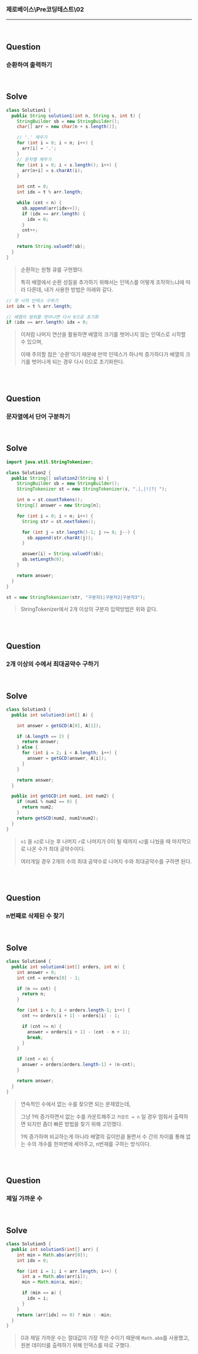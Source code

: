 ### 제로베이스\Pre코딩테스트\02

---

<br/>

## Question

### **순환하여 출력하기**

<br/>

## Solve

```java
class Solution1 {
  public String solution1(int n, String s, int t) {
    StringBuilder sb = new StringBuilder();
    char[] arr = new char[n + s.length()];

    // '.' 채우기
    for (int i = 0; i < n; i++) {
      arr[i] = '.';
    }
    // 문자열 채우기
    for (int i = 0; i < s.length(); i++) {
      arr[n+i] = s.charAt(i);
    }

    int cnt = 0;
    int idx = t % arr.length;

    while (cnt < n) {
      sb.append(arr[idx++]);
      if (idx == arr.length) {
        idx = 0;
      }
      cnt++;
    }

    return String.valueOf(sb);
  }
}
```

> 순환하는 원형 큐를 구현했다.
>
> 특히 배열에서 순환 성질을 추가하기 위해서는 인덱스를 어떻게 조작하느냐에 따라 다른데, 내가 사용한 방법은 아래와 같다.

```java
// 첫 시작 인덱스 구하기
int idx = t % arr.length;

// 배열의 범위를 벗어나면 다시 0으로 초기화
if (idx == arr.length) idx = 0;
```

> 이처럼 나머지 연산을 활용하면 배열의 크기를 벗어나지 않는 인덱스로 시작할 수 있으며,
>
> 이때 주의할 점은 '순환'이기 때문에 만약 인덱스가 하나씩 증가하다가 배열의 크기를 벗어나게 되는 경우 다시 0으로 초기화한다.

<br/><br/>

## Question

### **문자열에서 단어 구분하기**

<br/>

## Solve

```java
import java.util.StringTokenizer;

class Solution2 {
  public String[] solution2(String s) {
    StringBuilder sb = new StringBuilder();
    StringTokenizer st = new StringTokenizer(s, ".|,|!|?| ");

    int n = st.countTokens();
    String[] answer = new String[n];

    for (int i = 0; i < n; i++) {
      String str = st.nextToken();

      for (int j = str.length()-1; j >= 0; j--) {
        sb.append(str.charAt(j));
      }

      answer[i] = String.valueOf(sb);
      sb.setLength(0);
    }

    return answer;
  }
}
```

```java
st = new StringTokenizer(str, "구분자1|구분자2|구분자3");
```

> StringTokenizer에서 2개 이상의 구분자 입력방법은 위와 같다.

<br/><br/>

## Question

### **2개 이상의 수에서 최대공약수 구하기**

<br/>

## Solve

```java
class Solution3 {
  public int solution3(int[] A) {

    int answer = getGCD(A[0], A[1]);

    if (A.length == 2) {
      return answer;
    } else {
      for (int i = 2; i < A.length; i++) {
        answer = getGCD(answer, A[i]);
      }
    }

    return answer;
  }

  public int getGCD(int num1, int num2) {
    if (num1 % num2 == 0) {
      return num2;
    }
    return getGCD(num2, num1%num2);
  }
}
```

> `n1` 을 `n2`로 나눈 후 나머지 `r`로 나머지가 0이 될 때까지 `n2`를 나눴을 때 마지막으로 나온 수가 최대 공약수이다.
>
> 여러개일 경우 2개의 수의 최대 공약수로 나머지 수와 최대공약수를 구하면 된다.

<br/><br/>

## Question

### **n번째로 삭제된 수 찾기**

<br/>

## Solve

```java
class Solution4 {
  public int solution4(int[] orders, int n) {
    int answer = 0;
    int cnt = orders[0] - 1;

    if (n <= cnt) {
      return n;
    }

    for (int i = 0; i < orders.length-1; i++) {
      cnt += orders[i + 1] - orders[i] - 1;

      if (cnt >= n) {
        answer = orders[i + 1] - (cnt - n + 1);
        break;
      }
    }

    if (cnt < n) {
      answer = orders[orders.length-1] + (n-cnt);
    }

    return answer;
  }
}
```

> 연속적인 수에서 없는 수를 찾으면 되는 문제였는데,
>
> 그냥 1씩 증가하면서 없는 수를 카운트해주고 `카운트 = n` 일 경우 멈춰서 출력하면 되지만 좀더 빠른 방법을 찾기 위해 고민했다.
>
> 1씩 증가하며 비교하는게 아니라 배열의 길이만큼 돌면서 수 간의 차이를 통해 없는 수의 개수를 한꺼번에 세어주고, n번재를 구하는 방식이다.

<br/><br/>

## Question

### **제일 가까운 수**

<br/>

## Solve

```java
class Solution5 {
  public int solution5(int[] arr) {
    int min = Math.abs(arr[0]);
    int idx = 0;

    for (int i = 1; i < arr.length; i++) {
      int a = Math.abs(arr[i]);
      min = Math.min(a, min);

      if (min == a) {
        idx = i;
      }
    }
    return (arr[idx] >= 0) ? min : -min;
  }
}
```

> 0과 제일 가까운 수는 절대값이 가장 작은 수이기 때문에 `Math.ab`s를 사용했고, 원본 데이터를 출력하기 위해 인덱스를 따로 구했다.

